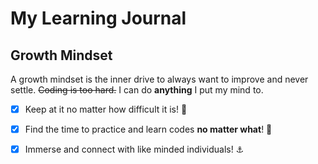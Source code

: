 # My Learning Journal

## Growth Mindset
A growth mindset is the inner drive to always want to improve and never settle. ~~Coding is too hard.~~ I can do **anything** I put my mind to. 

- [x] Keep at it no matter how difficult it is! 📝
- [x] Find the time to practice and learn codes **no matter what**! 🥊
- [x] Immerse and connect with like minded individuals! ⚓


